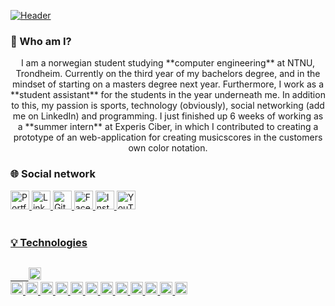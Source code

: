 [![Header](https://github.com/Martinnilsen99/Martinnilsen99/blob/master/assets/profileHeader.png "Header")](https://martinnilsen.no)

### &#128075; Who am I?

<center>
I am a norwegian student studying **computer engineering** at NTNU, Trondheim. Currently on the third year of my bachelors degree, and in the mindset of starting on a masters degree next year. Furthermore, I work as a **student assistant** for the students in the year underneath me. In addition to this, my passion is sports, technology (obviously), social networking (add me on LinkedIn) and programming. I just finished up 6 weeks of working as a **summer intern** at Experis Ciber, in which I contributed to creating a prototype of an web-application for creating musicscores in the customers own color notation.
</center>

### &#127760; Social network

<a href="https://www.martinnilsen.no" target="_blank" title="Portfolio and personal website"  >
    <img src="https://image.flaticon.com/icons/svg/3135/3135683.svg" width="30px"  alt="Portfolio icon" 
</a>
<a href="https://www.linkedin.com/in/martinnilsen99/" target="_blank" title="LinkedIn profile"  >
    <img src="https://image.flaticon.com/icons/svg/733/733617.svg" width="30px" alt="LinkedIn icon" 
</a>
<a href="https://github.com/Martinnilsen99" target="_blank" title="GitHub profile"  >
    <img src="https://image.flaticon.com/icons/svg/733/733609.svg" width="30px"  alt="GitHub icon" 
</a>
<a href="https://www.facebook.com/Martinnilsen99/" target="_blank" title="Facebook profile"  >
    <img src="https://image.flaticon.com/icons/svg/733/733605.svg" width="30px"  alt="Facebook icon" 
</a>
<a href="https://www.instagram.com/martinnilsen99/" target="_blank" title="Instagram profile"  >
    <img src="https://image.flaticon.com/icons/svg/733/733614.svg" width="30px"  alt="Instagram icon" 
</a>
<a href="https://www.youtube.com/channel/UCxyROQQeUpa44IEeC5oJuhQ" target="_blank" title="YouTube channel"  >
    <img src="https://image.flaticon.com/icons/svg/733/733646.svg" width="30px"  alt="YouTube icon" 
</a>

</br>
</br>

### &#128161; Technologies

<!-- ### &#128187; Technologies -->
<!-- ### &#128295; Technologies -->

<code height="30px" width="30px">
    <img height="20px" width="20px" src="https://cdn.jsdelivr.net/npm/simple-icons@3.4.0/icons/javascript.svg">
</code>
<i height="30px" width="30px">
    <img height="20px" width="20px" src="https://cdn.jsdelivr.net/npm/simple-icons@3.4.0/icons/typescript.svg">
</i>
<i height="30px" width="30px">
    <img height="20px" width="20px" src="https://cdn.jsdelivr.net/npm/simple-icons@3.4.0/icons/java.svg">
</i>
<i height="30px" width="30px">
    <img height="20px" width="20px" src="https://cdn.jsdelivr.net/npm/simple-icons@3.4.0/icons/python.svg">
</i>
<i height="30px" width="30px">
    <img height="20px" width="20px" src="https://cdn.jsdelivr.net/npm/simple-icons@3.4.0/icons/visualstudio.svg">
</i>
<i height="30px" width="30px">
    <img height="20px" width="20px" src="https://cdn.jsdelivr.net/npm/simple-icons@3.4.0/icons/intellijidea.svg">
</i>
<i height="30px" width="30px">
    <img height="20px" width="20px" src="https://cdn.jsdelivr.net/npm/simple-icons@3.4.0/icons/react.svg">
</i>
<i height="30px" width="30px">
    <img height="20px" width="20px" src="https://cdn.jsdelivr.net/npm/simple-icons@3.4.0/icons/html5.svg">
</i>
<i height="30px" width="30px">
    <img height="20px" width="20px" src="https://cdn.jsdelivr.net/npm/simple-icons@3.4.0/icons/css3.svg">
</i>
<i height="30px" width="30px">
    <img height="20px" width="20px" src="https://cdn.jsdelivr.net/npm/simple-icons@3.4.0/icons/sass.svg">
</i>
<i height="30px" width="30px">
    <img height="20px" width="20px" src="https://cdn.jsdelivr.net/npm/simple-icons@3.4.0/icons/mysql.svg">
</i>
<i height="30px" width="30px">
    <img height="20px" width="20px" src="https://cdn.jsdelivr.net/npm/simple-icons@3.4.0/icons/node-dot-js.svg">
</i>
<i height="30px" width="30px">
    <img height="20px" width="20px" src="https://cdn.jsdelivr.net/npm/simple-icons@3.4.0/icons/cplusplus.svg">
</i>
